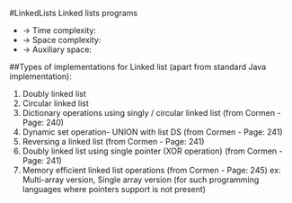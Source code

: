 #LinkedLists
Linked lists programs

 * -> Time complexity:	
 * -> Space complexity:	
 * -> Auxiliary space:


##Types of implementations for Linked list (apart from standard Java implementation):

1. Doubly linked list
2. Circular linked list  
3. Dictionary operations using singly / circular linked list (from Cormen - Page: 240)
4. Dynamic set operation- UNION with list DS (from Cormen - Page: 241)
5. Reversing a linked list (from Cormen - Page: 241)
6. Doubly linked list using single pointer (XOR operation) (from Cormen - Page: 241)
7. Memory efficient linked list operations (from Cormen - Page: 245)
	ex: Multi-array version, Single array version (for such programming languages where pointers support is not present)

